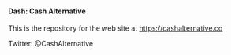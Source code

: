 #### Dash: Cash Alternative

This is the repository for the web site at https://cashalternative.co

Twitter: @CashAlternative
